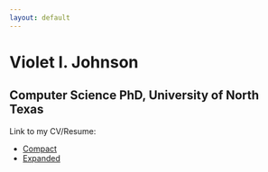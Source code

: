 ```yaml
---
layout: default
---
```

# Violet I. Johnson
## Computer Science PhD, University of North Texas

Link to my CV/Resume:

* [Compact](https://deltaz0.github.io/cvs/compact/resume.pdf)
* [Expanded](https://deltaz0.github.io/cvs/expanded/resume.pdf)
